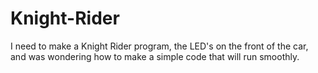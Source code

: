 Knight-Rider
============

I need to make a Knight Rider program, the LED's on the front of the car, and was wondering how to make a simple code that will run smoothly.
